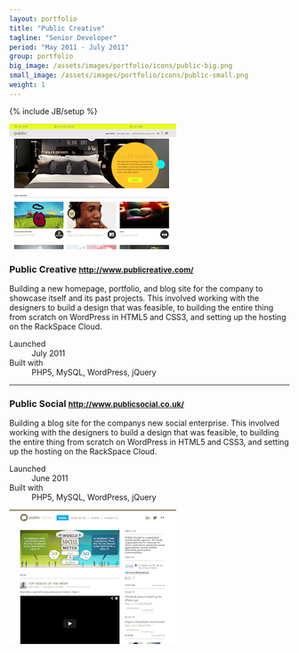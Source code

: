 ```yaml
---
layout: portfolio
title: "Public Creative"
tagline: "Senior Developer"
period: "May 2011 - July 2011"
group: portfolio
big_image: /assets/images/portfolio/icons/public-big.png
small_image: /assets/images/portfolio/icons/public-small.png
weight: 1
---
```

{% include JB/setup %}

<div class="row-fluid portfolio-row">
  <div class="span4">
    <img src="/assets/images/portfolio/public-creative/public-creative-small.png" >
  </div>
  <div class="span8">
    <h3>Public Creative <small><a href="http://www.publicreative.com/">http://www.publicreative.com/</a></small></h3>
    <p>Building a new homepage, portfolio, and blog site for the company to showcase itself and its past projects. This involved working with the designers to build a design that was feasible, to building the entire thing from scratch on WordPress in HTML5 and CSS3, and setting up the hosting on the RackSpace Cloud.</p>
    <dl>
      <dt>Launched</dt><dd>July 2011</dd>
      <dt>Built with</dt><dd>PHP5, MySQL, WordPress, jQuery</dd>
    </dl>
  </div>
</div>

<hr>

<div class="row-fluid portfolio-row">
  <div class="span8">
    <h3>Public Social <small><a href="http://www.publicsocial.co.uk/">http://www.publicsocial.co.uk/</a></small></h3>
    <p>Building a blog site for the companys new social enterprise. This involved working with the designers to build a design that was feasible, to building the entire thing from scratch on WordPress in HTML5 and CSS3, and setting up the hosting on the RackSpace Cloud.</p>
    <dl>
      <dt>Launched</dt><dd>June 2011</dd>
      <dt>Built with</dt><dd>PHP5, MySQL, WordPress, jQuery</dd>
    </dl>
  </div>
  <div class="span4">
    <img src="/assets/images/portfolio/public-creative/public-social-small.png" >
  </div>
</div>

